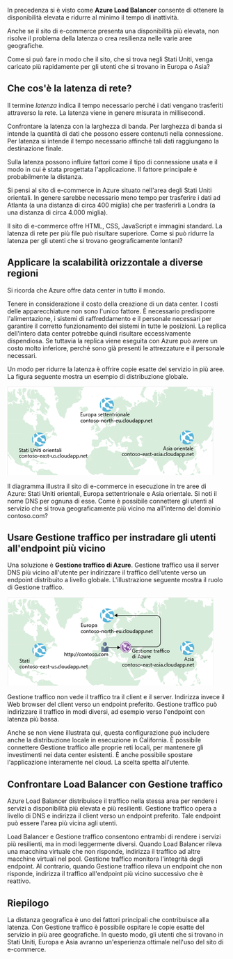 In precedenza si è visto come **Azure Load Balancer** consente di ottenere la disponibilità elevata e ridurre al minimo il tempo di inattività.

Anche se il sito di e-commerce presenta una disponibilità più elevata, non risolve il problema della latenza o crea resilienza nelle varie aree geografiche.

Come si può fare in modo che il sito, che si trova negli Stati Uniti, venga caricato più rapidamente per gli utenti che si trovano in Europa o Asia?

## <a name="what-is-network-latency"></a>Che cos'è la latenza di rete?

Il termine _latenza_ indica il tempo necessario perché i dati vengano trasferiti attraverso la rete. La latenza viene in genere misurata in millisecondi.

Confrontare la latenza con la larghezza di banda. Per larghezza di banda si intende la quantità di dati che possono essere contenuti nella connessione. Per latenza si intende il tempo necessario affinché tali dati raggiungano la destinazione finale.

Sulla latenza possono influire fattori come il tipo di connessione usata e il modo in cui è stata progettata l'applicazione. Il fattore principale è probabilmente la distanza.

Si pensi al sito di e-commerce in Azure situato nell'area degli Stati Uniti orientali. In genere sarebbe necessario meno tempo per trasferire i dati ad Atlanta (a una distanza di circa 400 miglia) che per trasferirli a Londra (a una distanza di circa 4.000 miglia).

Il sito di e-commerce offre HTML, CSS, JavaScript e immagini standard. La latenza di rete per più file può risultare superiore. Come si può ridurre la latenza per gli utenti che si trovano geograficamente lontani?

## <a name="scale-out-to-different-regions"></a>Applicare la scalabilità orizzontale a diverse regioni

Si ricorda che Azure offre data center in tutto il mondo.

Tenere in considerazione il costo della creazione di un data center. I costi delle apparecchiature non sono l'unico fattore. È necessario predisporre l'alimentazione, i sistemi di raffreddamento e il personale necessari per garantire il corretto funzionamento dei sistemi in tutte le posizioni. La replica dell'intero data center potrebbe quindi risultare eccessivamente dispendiosa. Se tuttavia la replica viene eseguita con Azure può avere un costo molto inferiore, perché sono già presenti le attrezzature e il personale necessari.

Un modo per ridurre la latenza è offrire copie esatte del servizio in più aree. La figura seguente mostra un esempio di distribuzione globale.

![Figura che illustra una mappa del mondo con tre data center di Azure evidenziati. Ogni data center è etichettato con un nome di dominio univoco.](../media/4-global-deployment.png)

Il diagramma illustra il sito di e-commerce in esecuzione in tre aree di Azure: Stati Uniti orientali, Europa settentrionale e Asia orientale. Si noti il nome DNS per ognuna di esse. Come è possibile connettere gli utenti al servizio che si trova geograficamente più vicino ma all'interno del dominio contoso.com?

## <a name="use-traffic-manager-to-route-users-to-the-closest-endpoint"></a>Usare Gestione traffico per instradare gli utenti all'endpoint più vicino

Una soluzione è **Gestione traffico di Azure**. Gestione traffico usa il server DNS più vicino all'utente per indirizzare il traffico dell'utente verso un endpoint distribuito a livello globale. L'illustrazione seguente mostra il ruolo di Gestione traffico.

![Illustrazione che mostra Gestione traffico di Azure che instrada la richiesta di un utente al data center più vicino. ](../media/4-traffic-manager.png)

Gestione traffico non vede il traffico tra il client e il server. Indirizza invece il Web browser del client verso un endpoint preferito. Gestione traffico può indirizzare il traffico in modi diversi, ad esempio verso l'endpoint con latenza più bassa.

Anche se non viene illustrata qui, questa configurazione può includere anche la distribuzione locale in esecuzione in California. È possibile connettere Gestione traffico alle proprie reti locali, per mantenere gli investimenti nei data center esistenti. È anche possibile spostare l'applicazione interamente nel cloud. La scelta spetta all'utente.

## <a name="compare-load-balancer-to-traffic-manager"></a>Confrontare Load Balancer con Gestione traffico

Azure Load Balancer distribuisce il traffico nella stessa area per rendere i servizi a disponibilità più elevata e più resilienti. Gestione traffico opera a livello di DNS e indirizza il client verso un endpoint preferito. Tale endpoint può essere l'area più vicina agli utenti.

Load Balancer e Gestione traffico consentono entrambi di rendere i servizi più resilienti, ma in modi leggermente diversi. Quando Load Balancer rileva una macchina virtuale che non risponde, indirizza il traffico ad altre macchine virtuali nel pool. Gestione traffico monitora l'integrità degli endpoint. Al contrario, quando Gestione traffico rileva un endpoint che non risponde, indirizza il traffico all'endpoint più vicino successivo che è reattivo.

## <a name="summary"></a>Riepilogo

La distanza geografica è uno dei fattori principali che contribuisce alla latenza. Con Gestione traffico è possibile ospitare le copie esatte del servizio in più aree geografiche. In questo modo, gli utenti che si trovano in Stati Uniti, Europa e Asia avranno un'esperienza ottimale nell'uso del sito di e-commerce.
